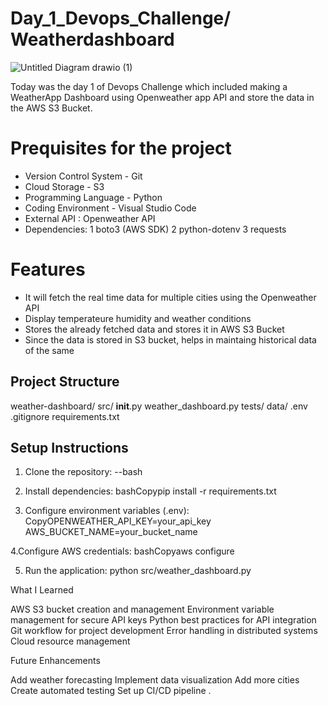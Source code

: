﻿# Day_1_Devops_Challenge/ Weatherdashboard
![Untitled Diagram drawio (1)](https://github.com/user-attachments/assets/7d2a2b76-f9b5-4786-b528-1be87b24cbbf)

Today was the day 1 of Devops Challenge which included making a WeatherApp Dashboard using Openweather  app API and store the data in the AWS S3 Bucket.

# Prequisites for the project

* Version Control System - Git
* Cloud Storage - S3
* Programming Language - Python
* Coding Environment - Visual Studio Code
* External API : Openweather API
* Dependencies:
   1 boto3 (AWS SDK)
   2 python-dotenv
   3 requests

# Features 

* It will fetch the real time data for multiple cities using the Openweather API
* Display temperateure humidity and weather conditions
* Stores the already fetched data and stores it in AWS S3 Bucket
* Since the data is stored in S3 bucket, helps in maintaing historical data of the same

## Project Structure
weather-dashboard/
  src/
    __init__.py
    weather_dashboard.py
  tests/
  data/
  .env
  .gitignore
  requirements.txt

## Setup Instructions
1. Clone the repository:
--bash


3. Install dependencies:
bashCopypip install -r requirements.txt

4. Configure environment variables (.env):
CopyOPENWEATHER_API_KEY=your_api_key
AWS_BUCKET_NAME=your_bucket_name

4.Configure AWS credentials:
bashCopyaws configure

5. Run the application:
python src/weather_dashboard.py

What I Learned

AWS S3 bucket creation and management
Environment variable management for secure API keys
Python best practices for API integration
Git workflow for project development
Error handling in distributed systems
Cloud resource management

Future Enhancements

Add weather forecasting
Implement data visualization
Add more cities
Create automated testing
Set up CI/CD pipeline
. 




